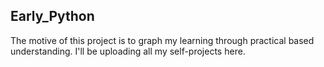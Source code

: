 ## Early_Python
The motive of this project is to graph my learning through practical based understanding. I'll be uploading all my self-projects here.

